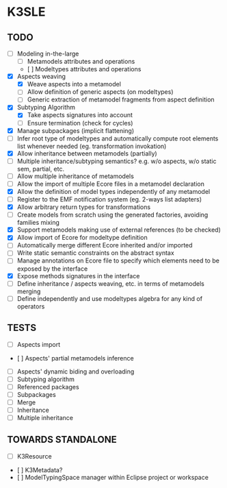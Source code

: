 K3SLE
=====

TODO
----
- [ ] Modeling in-the-large
	- [ ] Metamodels attributes and operations
	- [ ] Modeltypes attributes and operations
- [X] Aspects weaving
	- [X] Weave aspects into a metamodel
	- [ ] Allow definition of generic aspects (on modeltypes)
	- [ ] Generic extraction of metamodel fragments from aspect definition
- [X] Subtyping Algorithm
	- [X] Take aspects signatures into account
	- [ ] Ensure termination (check for cycles)
- [X] Manage subpackages (implicit flattening)
- [ ] Infer root type of modeltypes and automatically compute root elements list whenever needed (eg. transformation invokation)
- [X] Allow inheritance between metamodels (partially)
- [ ] Multiple inheritance/subtyping semantics? e.g. w/o aspects, w/o static sem, partial, etc.
- [ ] Allow multiple inheritance of metamodels
- [ ] Allow the import of multiple Ecore files in a metamodel declaration
- [X] Allow the definition of model types independently of any metamodel
- [ ] Register to the EMF notification system (eg. 2-ways list adapters)
- [X] Allow arbitrary return types for transformations
- [ ] Create models from scratch using the generated factories, avoiding families mixing
- [X] Support metamodels making use of external references (to be checked)
- [X] Allow import of Ecore for modeltype definition
- [ ] Automatically merge different Ecore inherited and/or imported
- [ ] Write static semantic constraints on the abstract syntax
- [ ] Manage annotations on Ecore file to specify which elements need to be exposed by the interface
- [X] Expose methods signatures in the interface
- [ ] Define inheritance / aspects weaving, etc. in terms of metamodels merging
- [ ] Define independently and use modeltypes algebra for any kind of operators

TESTS
-----
- [ ] Aspects import
- [ ] Aspects' partial metamodels inference
- [ ] Aspects' dynamic biding and overloading
- [ ] Subtyping algorithm
- [ ] Referenced packages
- [ ] Subpackages
- [ ] Merge
- [ ] Inheritance
- [ ] Multiple inheritance

TOWARDS STANDALONE
------------------
- [ ] K3Resource
- [ ] K3Metadata?
- [ ] ModelTypingSpace manager within Eclipse project or workspace
